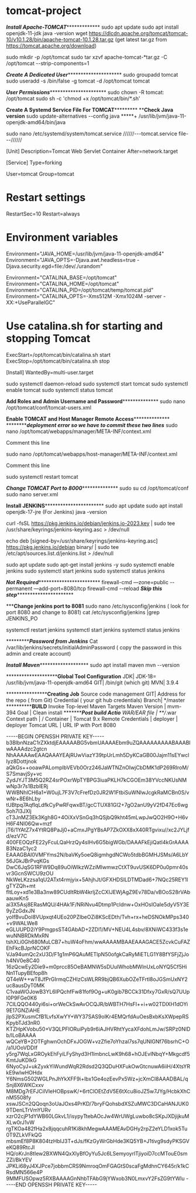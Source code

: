 # tomcat-project

***********************Install Apache-TOMCAT************************************ 
sudo apt update 
sudo apt install openjdk-11-jdk
java -version
wget https://dlcdn.apache.org/tomcat/tomcat-10/v10.1.28/bin/apache-tomcat-10.1.28.tar.gz         (get latest tar.gz from https://tomcat.apache.org/download)

sudo mkdir -p /opt/tomcat
sudo tar xzvf apache-tomcat-*tar.gz -C /opt/tomcat --strip-components=1

*******************Create A Dedicated User****************************************
sudo groupadd tomcat
sudo useradd -s /bin/false -g tomcat -d /opt/tomcat tomcat

*****************User Permissions***************************************
sudo chown -R tomcat: /opt/tomcat
sudo sh -c 'chmod +x /opt/tomcat/bin/*.sh'


************Create A Systemd Service File For TOMCAT*********************
**************Check Java version************
sudo update-alternatives --config java
*****+ /usr/lib/jvm/java-11-openjdk-amd64/bin/java 

sudo nano /etc/systemd/system/tomcat.service
//////---tomcat.service file---//////




[Unit]
Description=Tomcat Web Servlet Container
After=network.target

[Service]
Type=forking

User=tomcat
Group=tomcat

# Restart settings
RestartSec=10
Restart=always

# Environment variables
Environment="JAVA_HOME=/usr/lib/jvm/java-11-openjdk-amd64"
Environment="JAVA_OPTS=-Djava.awt.headless=true -Djava.security.egd=file:/dev/./urandom"

Environment="CATALINA_BASE=/opt/tomcat"
Environment="CATALINA_HOME=/opt/tomcat"
Environment="CATALINA_PID=/opt/tomcat/temp/tomcat.pid"
Environment="CATALINA_OPTS=-Xms512M -Xmx1024M -server -XX:+UseParallelGC"

# Use catalina.sh for starting and stopping Tomcat
ExecStart=/opt/tomcat/bin/catalina.sh start
ExecStop=/opt/tomcat/bin/catalina.sh stop

[Install]
WantedBy=multi-user.target




sudo systemctl daemon-reload
sudo systemctl start tomcat
sudo systemctl enable tomcat
sudo systemctl status tomcat


**************Add Roles and Admin Username and Password**************************** 
sudo nano /opt/tomcat/conf/tomcat-users.xml
<role rolename="admin-gui,manager-gui,manager-script,manager-jmx,manager-status,admin-gui"/>
<user username="admin" password="admin" roles="admin-gui,manager-gui,manager-script"/>

**************Enable TOMCAT and Host Manager Remote Access****************************
*************deployment error so we have to commit these two lines*****
sudo nano /opt/tomcat/webapps/manager/META-INF/context.xml

<!-- <Valve className="org.apache.catalina.valves.RemoteAddrValve"
allow="127\.\d+\.\d+\.\d+|::1|0:0:0:0:0:0:0:1" /> -->
Comment this line 

sudo nano /opt/tomcat/webapps/host-manager/META-INF/context.xml

<!-- <Valve className="org.apache.catalina.valves.RemoteAddrValve"
allow="127\.\d+\.\d+\.\d+|::1|0:0:0:0:0:0:0:1" /> -->
Comment this line 

sudo systemctl restart tomcat

***************Change TOMCAT Port to 8000*****************************
sudo su 
cd /opt/tomcat/conf
sudo nano server.xml





****************Install JENKINS***************************************
sudo apt update
sudo apt install openjdk-17-jre  (For Jenkins)
java -version

curl -fsSL https://pkg.jenkins.io/debian/jenkins.io-2023.key | sudo tee \
/usr/share/keyrings/jenkins-keyring.asc > /dev/null

echo deb [signed-by=/usr/share/keyrings/jenkins-keyring.asc] \
https://pkg.jenkins.io/debian binary/ | sudo tee \
/etc/apt/sources.list.d/jenkins.list > /dev/null

sudo apt update
sudo apt-get install jenkins -y
sudo systemctl enable jenkins
sudo systemctl start jenkins
sudo systemctl status jenkins

***************Not Required*************************************** 
firewall-cmd —zone=public --permanent —add-port=8080/tcp firewall-cmd --reload
***************Skip this step*************************************

*****************Change jenkins port to 8081************** 
sudo nano /etc/sysconfig/jenkins  ( look for port 8080 and change to 8081)
cat /etc/sysconfig/jenkins |grep JENKINS_PO

systemctl restart jenkins
systemctl start jenkins
systemctl status jenkins

******************************Password from Jenkins*********************
Cat /var/lib/jenkins/secrets/initialAdminPassword  ( copy the password in this admin and create account)


*******************Install Maven**************************************
sudo apt install maven
mvn --version





****************************Global Tool Configuration********
JDK| JDK-18= /usr/lib/jvm/java-11-openjdk-amd64
GIT| /bin/git (which git)
MVN| 3.9.4

****************************Creating Job************
Source code management 
GIT| Address for the repo ( from Git) 
Credential ( your git hub credentials)
Branch| */master
**********************BUILD************
Invoke Top-level Maven Targets
Maven Version | mvm-394
Goal | Clean install 
************************Post build Actio****************
WAR/EAR file | **/*.war
Context path | / 
Container | Tomcat 9.x Remote
Credentials | deployer | deployer 
Tomcat URL | URL IP with Port 8080











-----BEGIN OPENSSH PRIVATE KEY-----
b3BlbnNzaC1rZXktdjEAAAAABG5vbmUAAAAEbm9uZQAAAAAAAAABAAABlwAAAAdzc2gtcn
NhAAAAAwEAAQAAAYEAjRUwViazY39tpUrLmh5DyKCaGB00Jajm11sEYwclIyz8Dottjnok
aQkGs++ooawPALompIbVEVb0Orz246JaWTNZnOIwjCbDMK1dP269RIroM/S7SmavjSy+vc
ZydJYJT3M5Q2RZ4srPOxrWpTYBPG3iuaPKLH7kCGOEm38YVccNKUsNMwNp3r7s1BzblERj
WWBNhlCH6a1+W0ujL7F3V7cFrefDz0JR2W1FtbiSuWNlwJcgkRaMCBn0S/vwNr+8E6hLby
tUBtpq7AqflqLdfkCyPwRFqwxBT/gcCTUX81GI2+7gO2anU9yV2fD47Ec6wg5oh7l3JXlj
cT3JnMZ3Ek3Kgh8G+4OiXxVSnGq3hQSjbQ9kht45mLwpJwQO2H9O+H6vH6F4NI06Qw+mzf
jT6/1YAtZ7x4YtRQ8PaJj0+aCmxJPgYBsAP7ZkOXX8xX40RTgvixu//xc2JYLjfd/ezV7C
400FEOQzFE22yFcuLQaHrzQy4sIHv6G5bigWGb/DAAAFkEjiQatI4kGrAAAAB3NzaC1yc2
EAAAGBAI0VMFYms2N/baVKy5oeQ8igmhgdNCWo5tdbBGMHJSMs/A6LbY56JGkJBrPvqKGs
DwC6JqSG1RFW9Dq89uOiWlkzWZziMIwmwzCtXT9uvUSK6DP0u0pmr40svr3GcnSWCU9zOU
NkWeLKzzsa1qU2ATxt4rmjyix+5AhjhJt/GFXHDSlLDTMDad6+7NQc25REY1lgTYZQh+mt
fltLoy+xd1e3Ba3nw89CUdltRbW4krljZcCXIJEWjAgZ9Ev78Da/vBOoS28rVAbaauwKn5
ai3X5Asj8ERasMQU/4HAk1F/NRiNvu4Dtmp1Pcldnw+OxHOsIOaIe5dyV5Y3E9yZzGdxJN
yoIfBvuDol8VUpxqt4UEo20PZIbeOZi8KScEDth/Tvh+rx+heDSNOkMPps340+v9WALWe8
eGLUUPD2iY9PmgpsST4GAbAD+2ZDl1/MV+NEU4L4sbv/8XNiWC433f3s1ewuNNBRDkMxRN
tshXLi0Gh680MuLCB7+huW4oFhm/wwAAAAMBAAEAAAGACE5ZcvkCuFAZEhFkcBJprNCOKF
VJa94umQc2xU3D/F1g1mP6QAuMETlpN50ofgkCaRyMiETLG1Y8BfYSFjZjJoh4NV0e8C40
16zQcwEy2Die9+m0prcc85OeBAMNW5sDUulWhobMWlnUxLoNYQ5Cf5HiNn1TupyBEfop8h
QT4eW++wT8JfPrGIrmqCZHlzCsWLRR9bjQB6XubOZeTFrtl8oJGSmUxNY2uc8ausDyT0MK
C1vaaWOJowB3YL6lPQchfFw81fof9Og+uK0gib7BCCk31Dfxy7GxR/sQ7UUpI0P9FGe0K6
7ClLQQO440yi6si+orWeCkSwAvOCQJR/bWBTH7HsFl++i+w02TDlXH1dOYi9E17GNZiAHE
jlpS2PXusmCfB1LvfsXwYY+WY37SAS9olKr4EMQrfdAuOesBxbKsXWpepRSKpybTJd3nR0
KTZHpKVobu50+V3QLPFIORuiPyb9r6iAJHVRhtYycaXFdohLmJw/SRPz0NIDb/lLoBAAAA
wQCeYB+2OTFghwnOchDFxJOGW+vzZfie7oYhzal7ss7qUNlGNf76bsrhC+O/a1UOoVDDIf
y5rg7WqLxGROykEhFyiLFyShyd3H1ImbncLwK9h68+hOJEvINbqY+Mkgcdf5KmtJuKDlkG
6NyoCyJ+ukZyxkYiWundWqR2Rdsd2Q3QDuHXFukOwGtcnuwA6iiH/4XtsYRkE9wIwHOHdx
Y6NmsG502WGLPnJhYkXFF9i+lbx1Ge4ozEevPx5Wz+jcXmCI8AAADBAL/qSnj8X6WKCxxv
M8MDg7rEFJCilVleHOBpswK/+6rtClOEtZdV5E6tXcu8ioJZ5w7JYg/HcbkXhCnM5508fy
xswJSCn2QQoqn3oUaJOxs4PrKD/7bryFQohsbdXSZuMWC3DCaHANJUK09TDenLTrVmYURv
xzrO2cjP1dYWB60LGkvL1/isypyTtebAOcJw4WrUWgLuwbo8cSKpJXDjijkuMXLw0rJ1vW
rgTKOa482fHa2x8jqqcuhR1Ki8khMegwAAAMEAvDGHy2rpZ2eYLD1xok5Tu0T9ZLkVFkQG
mbsmEf8P8K804tzHbIJ3T+dJs/fKzGyWrGbHde3KQ5YB+J1tivg9sdyPKSGVeKQ89RtcJl
HQ/oKrJn8tIew2BXWN4QxXIyBfOyYu5Jc6LSemyoyrlTjiyoiD7ccMTouE0smZZl/BkYEV
JPKLi68yJ4XJPce7jobbmCRS9NmroqOmFGAGtS0scaFgMdhnCY645r/k1kCRsdMN566e4P
9MMFUSOpwz5RXBAAAAGnNhbTFAbG9jYWxob3N0LmxvY2FsZG9tYWlu
-----END OPENSSH PRIVATE KEY-----



